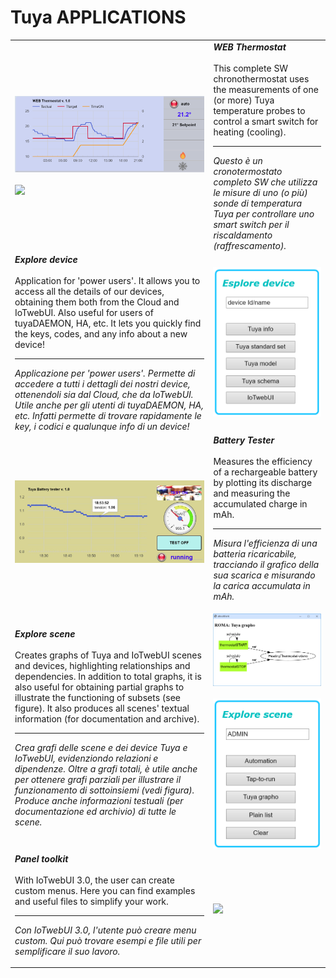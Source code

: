 #  Tuya APPLICATIONS 
<table width="100%">
<tr><td width = "400pt"><img src="https://github.com/msillano/IoTwebUI/blob/main/pics/thermostat01.png?raw=true"><br><br> <img src="https://github.com/user-attachments/assets/b9ef2221-cf72-43e4-8fd8-1c21e913317a">
</td><td colspan=2>  <b><i>WEB Thermostat</i></b><br><br>
This complete SW chronothermostat uses the measurements of one (or more) Tuya temperature probes to control a smart switch for heating (cooling).<hr>
<i>Questo è un cronotermostato completo SW che utilizza le misure di uno (o più) sonde di temperatura Tuya per controllare uno smart switch per il riscaldamento (raffrescamento).</i>  
 </td></tr>
<tr><td colspan=2>  <b><i>Explore device</i></b><br><br> 
Application for 'power users'. It allows you to access all the details of our devices, obtaining them both from the Cloud and IoTwebUI.
Also useful for users of tuyaDAEMON, HA, etc. It lets you quickly find the keys, codes, and any info about a new device!<br>
<hr>
<i>Applicazione per 'power users'. Permette di accedere a tutti i dettagli dei nostri device, ottenendoli sia dal Cloud, che da IoTwebUI.
Utile anche per gli utenti di tuyaDAEMON, HA, etc.  Infatti permette di trovare rapidamente le key, i codici e qualunque info di un device!<i>
</td><td width="200px"><img src="https://github.com/msillano/IoTwebUI/blob/main/pics/app02.png?raw=true" />  </td></tr>
<tr><td width = "400pt"><img src="https://github.com/msillano/IoTwebUI/blob/main/pics/app03.png?raw=true"></td><td colspan=2>  <b><i>Battery Tester</i></b><br><br>
Measures the efficiency of a rechargeable battery by plotting its discharge and measuring the accumulated charge in mAh.<hr>

<i>Misura l'efficienza di una batteria ricaricabile, tracciando il grafico della sua scarica e misurando la carica accumulata in mAh.</i>
     </td></tr>

<tr><td colspan=2>  <b><i>Explore scene</i></b><br><br> 
 Creates graphs of Tuya and IoTwebUI scenes and devices, highlighting relationships and dependencies.
In addition to total graphs, it is also useful for obtaining partial graphs to illustrate the functioning of subsets (see figure).
It also produces all scenes' textual information (for documentation and archive).
<hr>
 
_Crea grafi delle scene e dei device Tuya e IoTwebUI, evidenziondo relazioni e dipendenze._
_Oltre a grafi totali, è utile anche per ottenere grafi parziali per illustrare il funzionamento di sottoinsiemi (vedi figura)._
_Produce anche informazioni testuali (per documentazione ed archivio) di tutte le scene._
 
</td><td>
 <img src="https://github.com/msillano/IoTwebUI/blob/main/pics/scene01c.png?raw=true" /><br> <br>  <img src="https://github.com/msillano/IoTwebUI/raw/main/pics/scene01d.png?raw=true" /></td></tr>

<tr><td colspan=2>  <b><i>Panel toolkit</i></b><br><br> 
 With IoTwebUI 3.0, the user can create custom menus.
Here you can find examples and useful files to simplify your work.
<hr>
 
 _Con IoTwebUI 3.0, l'utente può creare menu custom._ 
 _Qui può trovare esempi e file utili per semplificare il suo lavoro._
 
</td><td>
<img width="138"  src="https://github.com/user-attachments/assets/c8186b88-2cb0-47b1-acda-95e654b01ef3"/> 
</td></tr>

</table>


